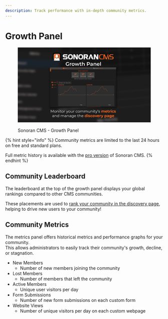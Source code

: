 ```yaml
---
description: Track performance with in-depth community metrics.
---
```


# Growth Panel

<figure><img src="../../../.gitbook/assets/image (2) (1).png" alt=""><figcaption><p>Sonoran CMS - Growth Panel</p></figcaption></figure>

{% hint style="info" %}
Community metrics are limited to the last 24 hours on free and standard plans.

Full metric history is available with the [pro version](broken-reference) of Sonoran CMS.
{% endhint %}

## Community Leaderboard

The leaderboard at the top of the growth panel displays your global rankings compared to other CMS communities.

These placements are used to [rank your community in the discovery page](discovery.md), helping to drive new users to your community!

## Community Metrics

The metrics panel offers historical metrics and performance graphs for your community.\
This allows administrators to easily track their community's growth, decline, or stagnation.

* New Members
  * Number of new members joining the community
* Lost Members
  * Number of members that left the community
* Active Members
  * Unique user visitors per day
* Form Submissions
  * Number of new form submissions on each custom form
* Website Views
  * Number of unique visitors per day on each custom webpage
